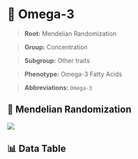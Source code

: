 # 🧪 Omega-3

> **Root:** Mendelian Randomization

> **Group:** Concentration  

> **Subgroup:** Other traits

> **Phenotype:** Omega-3 Fatty Acids  

> **Abbreviations:** `Omega-3`

## 🧬 Mendelian Randomization  

<img src="/MR/Figures/Inverse/Omegahengxian3.png"/>


## 📊 Data Table


<CsvTableMRI src="/MR_Data/Inverse/Omegahengxian3.csv"/>
